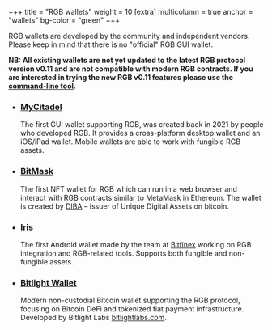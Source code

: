 +++
title = "RGB wallets"
weight = 10
[extra]
multicolumn = true
anchor = "wallets"
bg-color = "green"
+++

RGB wallets are developed by the community and independent vendors. Please keep
in mind that there is no "official" RGB GUI wallet.

**NB: All existing wallets are not yet updated to the latest RGB protocol
version v0.11 and are not compatible with modern RGB contracts. If you are
interested in trying the new RGB v0.11 features please use the [command-line tool].**

* ### [MyCitadel](https://mycitadel.io)

  The first GUI wallet supporting RGB, was created back in 2021 by people who
  developed RGB. It provides a cross-platform desktop wallet and an iOS/iPad
  wallet. Mobile wallets are able to work with fungible RGB assets.

* ### [BitMask](https://bitmask.app)

  The first NFT wallet for RGB which can run in a web browser and interact
  with RGB contracts similar to MetaMask in Ethereum. The wallet is created
  by [DIBA](https://diba.io) – issuer of Unique Digital Assets on bitcoin.

* ### [Iris](https://play.google.com/store/apps/details?id=com.iriswallet.testnet&pli=1)

  The first Android wallet made by the team at [Bitfinex](https://bitfinex.com)
  working on RGB integration and RGB-related tools. Supports both fungible
  and non-fungible assets.

* ### [Bitlight Wallet](https://bitlightlabs.com/wallet)

  Modern non-custodial Bitcoin wallet supporting the RGB protocol, focusing on
  Bitcoin DeFi and tokenized fiat payment infrastructure.
  Developed by Bitlight Labs [bitlightlabs.com](https://bitlightlabs.com/).

[command-line tool]: /install#cmd
